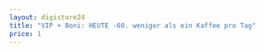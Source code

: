 ```yaml
---
layout: digistore24
title: "VIP + Boni: HEUTE -60. weniger als ein Kaffee pro Tag"
price: 1
---
```

